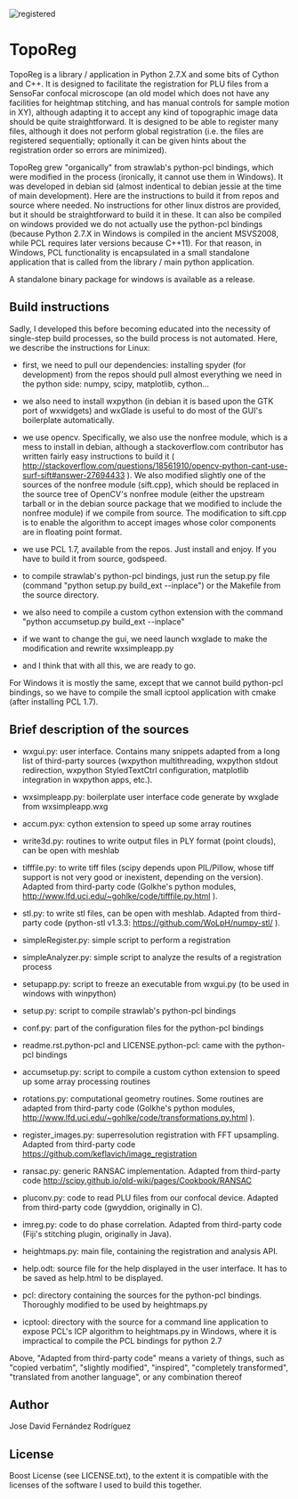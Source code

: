 ![registered](../../wiki/images/registered.png)

TopoReg
=======

TopoReg is a library / application in Python 2.7.X and some bits of Cython and C++. It is designed to facilitate the registration for PLU files from a SensoFar confocal microscope (an old model which does not have any facilities for heightmap stitching, and has manual controls for sample motion in XY), although adapting it to accept any kind of topographic image data should be quite straightforward. It is designed to be able to register many files, although it does not perform global registration (i.e. the files are registered sequentially; optionally it can be given hints about the registration order so errors are minimized).

TopoReg grew "organically" from strawlab's python-pcl bindings, which were modified in the process (ironically, it cannot use them in Windows). It was developed in debian sid (almost indentical to debian jessie at the time of main development). Here are the instructions to build it from repos and source where needed. No instructions for other linux distros are provided, but it should be straightforward to build it in these. It can also be compiled on windows provided we do not actually use the python-pcl bindings (because Python 2.7.X in Windows is compiled in the ancient MSVS2008, while PCL requires later versions because C++11). For that reason, in Windows, PCL functionality is encapsulated in a small standalone application that is called from the library / main python application.

A standalone binary package for windows is available as a release.

Build instructions
------------------

Sadly, I developed this before becoming educated into the necessity of single-step build processes, so the build process is not automated. Here, we describe the instructions for Linux: 

* first, we need to pull our dependencies: installing spyder (for development) from the repos should pull almost everything we need in the python side: numpy, scipy, matplotlib, cython...

* we also need to install wxpython (in debian it is based upon the GTK port of wxwidgets) and wxGlade is useful to do most of the GUI's boilerplate automatically.

* we use opencv. Specifically, we also use the nonfree module, which is a mess to install in debian, although a stackoverflow.com contributor has written fairly easy instructions to build it ( http://stackoverflow.com/questions/18561910/opencv-python-cant-use-surf-sift#answer-27694433 ). We also modified slightly one of the sources of the nonfree module (sift.cpp), which should be replaced in the source tree of OpenCV's nonfree module (either the upstream tarball or in the debian source package that we modified to include the nonfree module) if we compile from source. The modification to sift.cpp is to enable the algorithm to accept images whose color components are in floating point format.

* we use PCL 1.7, available from the repos. Just install and enjoy. If you have to build it from source, godspeed.

* to compile strawlab's python-pcl bindings, just run the setup.py file (command "python setup.py build_ext --inplace") or the Makefile from the source directory.

* we also need to compile a custom cython extension with the command "python accumsetup.py build_ext --inplace"

* if we want to change the gui, we need launch wxglade to make the modification and rewrite wxsimpleapp.py

* and I think that with all this, we are ready to go.

For Windows it is mostly the same, except that we cannot build python-pcl bindings, so we have to compile the small icptool application with cmake (after installing PCL 1.7).

Brief description of the sources
--------------------------------

* wxgui.py: user interface. Contains many snippets adapted from a long list of third-party sources (wxpython multithreading, wxpython stdout redirection, wxpython StyledTextCtrl configuration, matplotlib integration in wxpython apps, etc.).

* wxsimpleapp.py: boilerplate user interface code generate by wxglade from wxsimpleapp.wxg

* accum.pyx: cython extension to speed up some array routines

* write3d.py: routines to write output files in PLY format (point clouds), can be open with meshlab

* tifffile.py: to write tiff files (scipy depends upon PIL/Pillow, whose tiff support is not very good or inexistent, depending on the version). Adapted from third-party code (Golkhe's python modules, http://www.lfd.uci.edu/~gohlke/code/tifffile.py.html ).

* stl.py: to write stl files, can be open with meshlab. Adapted from third-party code (python-stl v1.3.3: https://github.com/WoLpH/numpy-stl/ ).

* simpleRegister.py: simple script to perform a registration

* simpleAnalyzer.py: simple script to analyze the results of a registration process

* setupapp.py: script to freeze an executable from wxgui.py (to be used in windows with winpython)

* setup.py: script to compile strawlab's python-pcl bindings

* conf.py: part of the configuration files for the python-pcl bindings

* readme.rst.python-pcl and LICENSE.python-pcl: came with the python-pcl bindings

* accumsetup.py: script to compile a custom cython extension to speed up some array processing routines

* rotations.py: computational geometry routines. Some routines are adapted from third-party code (Golkhe's python modules, http://www.lfd.uci.edu/~gohlke/code/transformations.py.html ).

* register_images.py: superresolution registration with FFT upsampling. Adapted from third-party code https://github.com/keflavich/image_registration

* ransac.py: generic RANSAC implementation. Adapted from third-party code http://scipy.github.io/old-wiki/pages/Cookbook/RANSAC

* pluconv.py: code to read PLU files from our confocal device. Adapted from third-party code (gwyddion, originally in C).

* imreg.py: code to do phase correlation. Adapted from third-party code (Fiji's stitching plugin, originally in Java).

* heightmaps.py: main file, containing the registration and analysis API.

* help.odt: source file for the help displayed in the user interface. It has to be saved as help.html to be displayed.

* pcl: directory containing the sources for the python-pcl bindings. Thoroughly modified to be used by heightmaps.py

* icptool: directory with the source for a command line application to expose PCL's ICP algorithm to heightmaps.py in Windows, where it is impractical to compile the PCL bindings for python 2.7

Above, "Adapted from third-party code" means a variety of things, such as "copied verbatim", "slightly modified", "inspired", "completely transformed", "translated from another language", or any combination thereof

Author
------

Jose David Fernández Rodríguez

License
-------

Boost License (see LICENSE.txt), to the extent it is compatible with the licenses of the software I used to build this together.
